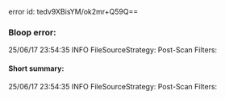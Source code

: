 error id: tedv9XBisYM/ok2mr+Q59Q==
### Bloop error:

25/06/17 23:54:35 INFO FileSourceStrategy: Post-Scan Filters:
#### Short summary: 

25/06/17 23:54:35 INFO FileSourceStrategy: Post-Scan Filters: